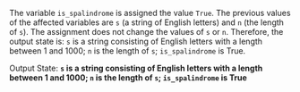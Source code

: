 The variable `is_spalindrome` is assigned the value `True`. The previous values of the affected variables are `s` (a string of English letters) and `n` (the length of `s`). The assignment does not change the values of `s` or `n`. Therefore, the output state is: `s` is a string consisting of English letters with a length between 1 and 1000; `n` is the length of `s`; `is_spalindrome` is True.

Output State: **`s` is a string consisting of English letters with a length between 1 and 1000; `n` is the length of `s`; `is_spalindrome` is True**